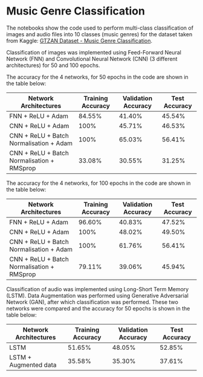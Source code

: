 # Music Genre Classification

The notebooks show the code used to perform multi-class classification of images and audio files into 10 classes (music genres) for the dataset taken from Kaggle: [GTZAN Dataset - Music Genre Classification](https://www.kaggle.com/datasets/andradaolteanu/gtzan-dataset-music-genre-classification). 

Classification of images was implemented using Feed-Forward Neural Network (FNN) and Convolutional Neural Network (CNN) (3 different architectures) for 50 and 100 epochs. 

The accuracy for the 4 networks, for 50 epochs in the code are shown in the table below: 

| Network Architectures | Training Accuracy | Validation Accuracy | Test Accuracy |
| --- | --- | --- | --- |
| FNN + ReLU + Adam | 84.55% | 41.40% | 45.54% |
| CNN + ReLU + Adam | 100% | 45.71% | 46.53% |
| CNN + ReLU + Batch Normalisation + Adam | 100% | 65.03% | 56.41% |
| CNN + ReLU + Batch Normalisation + RMSprop | 33.08% | 30.55% | 31.25% | 

The accuracy for the 4 networks, for 100 epochs in the code are shown in the table below: 

| Network Architectures | Training Accuracy | Validation Accuracy | Test Accuracy |
| --- | --- | --- | --- |
| FNN + ReLU + Adam | 96.60% | 40.83% | 47.52% |
| CNN + ReLU + Adam | 100% | 48.02% | 49.50% |
| CNN + ReLU + Batch Normalisation + Adam | 100% | 61.76% | 56.41% |
| CNN + ReLU + Batch Normalisation + RMSprop | 79.11% | 39.06% | 45.94% | 

Classification of audio was implemented using Long-Short Term Memory (LSTM). Data Augmentation was performed using Generative Adversarial Network (GAN), after which classification was performed. These two networks were compared and the accuracy for 50 epochs is shown in the table below:

| Network Architectures | Training Accuracy | Validation Accuracy | Test Accuracy |
| --- | --- | --- | --- |
| LSTM | 51.65% | 48.05% | 52.85% |
| LSTM + Augmented data | 35.58% | 35.30% | 37.61% |
